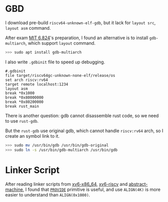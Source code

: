 # GBD
I download pre-build `riscv64-unknown-elf-gdb`, but it lack for `layout src`, `layout asm` command.

After exam [MIT 6.824](https://pdos.csail.mit.edu/6.828/2024/tools.html)'s preparation, I found an alternative is to install `gdb-multiarch`, which support `layout` command.

```bash
>>> sudo apt install gdb-multiarch
```

I also write `.gdbinit` file to speed up debugging.

```gdb
#.gdbinit
file target/riscv64gc-unknown-none-elf/release/os
set arch riscv:rv64
target remote localhost:1234
layout asm
break *0x1000
break *0x80000000
break *0x80200000
break rust_main
```

There is another question: gdb cannot disassemble rust code, so we need to use `rust-gdb`.

But the `rust-gdb` use original gdb, which cannot handle `riscv:rv64` arch, so I create an symbol link to it.

```bash
>>> sudo mv /usr/bin/gdb /usr/bin/gdb-original
>>> sudo ln -s /usr/bin/gdb-multiarch /usr/bin/gdb
```

# Linker Script

After reading linker scripts from [xv6-x86_64][1], [xv6-riscv][2] and [abstract-machine][3], I found that [`PROVIDE`][4] primitive is useful, and use `ALIGN(4K)` is more easier to understand than `ALIGN(0x1000)`.

[1]: https://github.com/mit-pdos/xv6-public/blob/master/kernel.ld "xv6-x86_64 linker script"
[2]: https://github.com/mit-pdos/xv6-riscv/blob/riscv/kernel/kernel.ld "xv6-riscv linker script"
[3]: https://github.com/NJU-ProjectN/abstract-machine/blob/master/scripts/linker.ld "abstract-machine linker script"
[4]: https://sourceware.org/binutils/docs/ld/PROVIDE.html "PROVIDE manual"